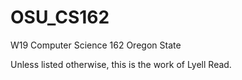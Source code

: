 # OSU_CS162
W19 Computer Science 162 Oregon State

Unless listed otherwise, this is the work of Lyell Read.
